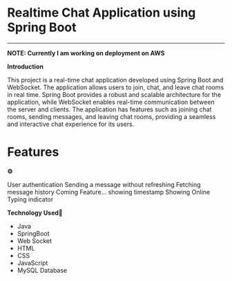 Realtime Chat Application using Spring Boot
===========================================================

* * *
**NOTE: Currently I am working on deployment on AWS**

**Introduction**

This project is a real-time chat application developed using Spring Boot and WebSocket. The application allows users to join, chat, and leave chat rooms in real time. Spring Boot provides a robust and scalable architecture for the application, while WebSocket enables real-time communication between the server and clients. The application has features such as joining chat rooms, sending messages, and leaving chat rooms, providing a seamless and interactive chat experience for its users.

**<h1>Features</h1>⚙**

User authentication
Sending a message without refreshing
Fetching message history
Coming Feature...
showing timestamp
Showing Online 
Typing indicator

**Technology Used**🚀
- Java
- SpringBoot
- Web Socket
- HTML
- CSS
- JavaScript
- MySQL Database



